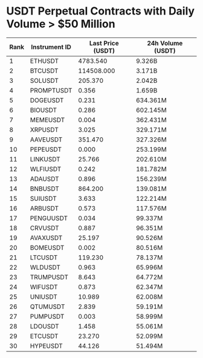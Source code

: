 # USDT Perpetual Contracts with Daily Volume > $50 Million

| Rank | Instrument ID | Last Price (USDT) | 24h Volume (USDT) |
|------|---------------|-------------------|-------------------|
| 1 | ETHUSDT | 4783.540 | 9.326B |
| 2 | BTCUSDT | 114508.000 | 3.171B |
| 3 | SOLUSDT | 205.370 | 2.042B |
| 4 | PROMPTUSDT | 0.356 | 1.659B |
| 5 | DOGEUSDT | 0.231 | 634.361M |
| 6 | BIOUSDT | 0.286 | 602.145M |
| 7 | MEMEUSDT | 0.004 | 362.431M |
| 8 | XRPUSDT | 3.025 | 329.171M |
| 9 | AAVEUSDT | 351.470 | 327.326M |
| 10 | PEPEUSDT | 0.000 | 253.199M |
| 11 | LINKUSDT | 25.766 | 202.610M |
| 12 | WLFIUSDT | 0.242 | 181.782M |
| 13 | ADAUSDT | 0.896 | 156.239M |
| 14 | BNBUSDT | 864.200 | 139.081M |
| 15 | SUIUSDT | 3.633 | 122.214M |
| 16 | ARBUSDT | 0.573 | 117.576M |
| 17 | PENGUUSDT | 0.034 | 99.337M |
| 18 | CRVUSDT | 0.887 | 96.351M |
| 19 | AVAXUSDT | 25.197 | 90.526M |
| 20 | BOMEUSDT | 0.002 | 80.516M |
| 21 | LTCUSDT | 119.230 | 78.137M |
| 22 | WLDUSDT | 0.963 | 65.996M |
| 23 | TRUMPUSDT | 8.643 | 64.772M |
| 24 | WIFUSDT | 0.873 | 62.347M |
| 25 | UNIUSDT | 10.989 | 62.008M |
| 26 | QTUMUSDT | 2.839 | 59.191M |
| 27 | PUMPUSDT | 0.003 | 58.999M |
| 28 | LDOUSDT | 1.458 | 55.061M |
| 29 | ETCUSDT | 23.270 | 52.099M |
| 30 | HYPEUSDT | 44.126 | 51.494M |
